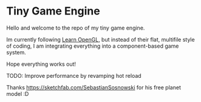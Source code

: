 # Tiny Game Engine

Hello and welcome to the repo of my tiny game engine.

Im currently following [Learn OpenGL](https://learnopengl.com), but instead of their flat, multifile style of coding, I am integrating everything into a component-based game system.

Hope everything works out!

TODO: Improve performance by revamping hot reload

Thanks https://sketchfab.com/SebastianSosnowski for his free planet model :D
